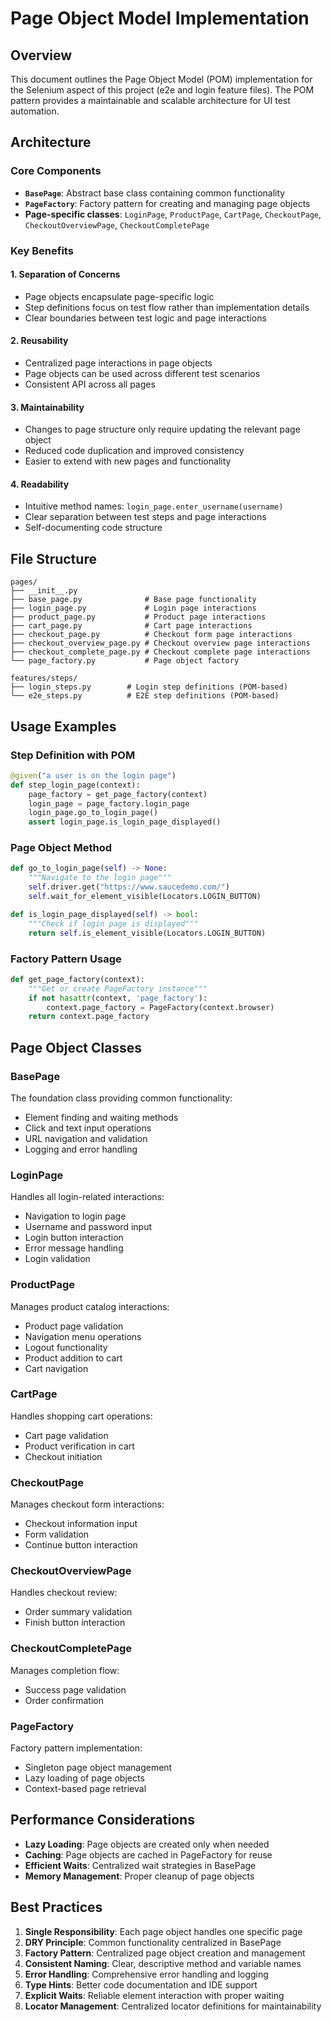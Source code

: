 # Page Object Model Implementation

## Overview
This document outlines the Page Object Model (POM) implementation for the Selenium aspect of this project (e2e and login feature files). The POM pattern provides a maintainable and scalable architecture for UI test automation.

## Architecture

### Core Components
- **`BasePage`**: Abstract base class containing common functionality
- **`PageFactory`**: Factory pattern for creating and managing page objects
- **Page-specific classes**: `LoginPage`, `ProductPage`, `CartPage`, `CheckoutPage`, `CheckoutOverviewPage`, `CheckoutCompletePage`

### Key Benefits

#### 1. **Separation of Concerns**
- Page objects encapsulate page-specific logic
- Step definitions focus on test flow rather than implementation details
- Clear boundaries between test logic and page interactions

#### 2. **Reusability**
- Centralized page interactions in page objects
- Page objects can be used across different test scenarios
- Consistent API across all pages

#### 3. **Maintainability**
- Changes to page structure only require updating the relevant page object
- Reduced code duplication and improved consistency
- Easier to extend with new pages and functionality

#### 4. **Readability**
- Intuitive method names: `login_page.enter_username(username)`
- Clear separation between test steps and page interactions
- Self-documenting code structure

## File Structure

```
pages/
├── __init__.py
├── base_page.py              # Base page functionality
├── login_page.py             # Login page interactions
├── product_page.py           # Product page interactions
├── cart_page.py              # Cart page interactions
├── checkout_page.py          # Checkout form page interactions
├── checkout_overview_page.py # Checkout overview page interactions
├── checkout_complete_page.py # Checkout complete page interactions
└── page_factory.py           # Page object factory

features/steps/
├── login_steps.py        # Login step definitions (POM-based)
└── e2e_steps.py          # E2E step definitions (POM-based)
```

## Usage Examples

### Step Definition with POM
```python
@given("a user is on the login page")
def step_login_page(context):
    page_factory = get_page_factory(context)
    login_page = page_factory.login_page
    login_page.go_to_login_page()
    assert login_page.is_login_page_displayed()
```

### Page Object Method
```python
def go_to_login_page(self) -> None:
    """Navigate to the login page"""
    self.driver.get("https://www.saucedemo.com/")
    self.wait_for_element_visible(Locators.LOGIN_BUTTON)

def is_login_page_displayed(self) -> bool:
    """Check if login page is displayed"""
    return self.is_element_visible(Locators.LOGIN_BUTTON)
```

### Factory Pattern Usage
```python
def get_page_factory(context):
    """Get or create PageFactory instance"""
    if not hasattr(context, 'page_factory'):
        context.page_factory = PageFactory(context.browser)
    return context.page_factory
```

## Page Object Classes

### BasePage
The foundation class providing common functionality:
- Element finding and waiting methods
- Click and text input operations
- URL navigation and validation
- Logging and error handling

### LoginPage
Handles all login-related interactions:
- Navigation to login page
- Username and password input
- Login button interaction
- Error message handling
- Login validation

### ProductPage
Manages product catalog interactions:
- Product page validation
- Navigation menu operations
- Logout functionality
- Product addition to cart
- Cart navigation

### CartPage
Handles shopping cart operations:
- Cart page validation
- Product verification in cart
- Checkout initiation

### CheckoutPage
Manages checkout form interactions:
- Checkout information input
- Form validation
- Continue button interaction

### CheckoutOverviewPage
Handles checkout review:
- Order summary validation
- Finish button interaction

### CheckoutCompletePage
Manages completion flow:
- Success page validation
- Order confirmation

### PageFactory
Factory pattern implementation:
- Singleton page object management
- Lazy loading of page objects
- Context-based page retrieval

## Performance Considerations

- **Lazy Loading**: Page objects are created only when needed
- **Caching**: Page objects are cached in PageFactory for reuse
- **Efficient Waits**: Centralized wait strategies in BasePage
- **Memory Management**: Proper cleanup of page objects

## Best Practices

1. **Single Responsibility**: Each page object handles one specific page
2. **DRY Principle**: Common functionality centralized in BasePage
3. **Factory Pattern**: Centralized page object creation and management
4. **Consistent Naming**: Clear, descriptive method and variable names
5. **Error Handling**: Comprehensive error handling and logging
6. **Type Hints**: Better code documentation and IDE support
7. **Explicit Waits**: Reliable element interaction with proper waiting
8. **Locator Management**: Centralized locator definitions for maintainability
